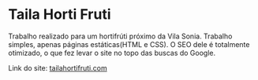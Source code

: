 # Taila Horti Fruti
 
Trabalho realizado para um hortifrúti próximo da Vila Sonia. Trabalho simples, apenas páginas estáticas(HTML e CSS). O SEO dele é totalmente otimizado, o que fez levar o site no topo das buscas do Google.

Link do site: <a href="https://tailahortifruti.com">tailahortifruti.com</a>
